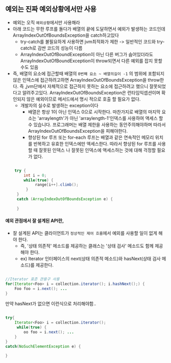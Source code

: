## 예외는 진짜 예외상황에서만 사용

- 예외는 오직 `예외상황`에서만 사용해라
- 아래 코드는 무한 루프를 돌다가 배열의 끝에 도달하면서 예외가 발생하는 코드인데 ArrayIndexOutOfBoundsException을 catch하고있다
	- try-catch를 불필요하게 사용하면 jvm최적화가 제한 -> 일반적인 코드와 try-catch로 감싼 코드의 성능이 다름
	- ArrayIndexOutOfBoundException이 아닌 다른 버그가 숨어있더라도 ArrayIndexOutOfBoundException이 throw되면서 다른 예외를 잡지 못할수도 있음
- 즉, 배열의 요소에 접근할때 배열의 `0번째 요소 ~ 배열의길이 -1` 의 범위에 포함되지 않은 인덱스에 접근하려고하면 ArrayIndexOutOfBoundsException을 throw한다. 즉 ,jvm단에서 자체적으로 접근하지 못하는 요소에 접근하려고 했으니 잘못되었다고 알려주고있다. ArrayIndexOutOfBoundsException은 런타임익셉션이며 확인되지 않은 예외이므로 메서드에서 명시 적으로 호출 할 필요가 없다.
	- 개발자의 실수로 발생하는 exception이다
		- 배열은 항상 1이 아닌 인덱스 0으로 시작한다. 마찬가지로 배열의 마지막 요소는 'arraylength'가 아닌 'arraylength-1'인덱스를 사용하여 액세스 할 수 있습니다. 프로그래머는 배열 제한을 사용하는 동안주의해야하며 따라서 ArrayIndexOutOfBoundsException을 피해야한다.
		- 향상된 for 루프 또는 for-each 루프는 배열과 같은 연속적인 메모리 위치를 반복하고 유효한 인덱스에만 액세스한다. 따라서 향상된 for 루프를 사용할 때 잘못된 인덱스 나 잘못된 인덱스에 액세스하는 것에 대해 걱정할 필요가 없다.


```java

	try { 
		int i = 0; 
		while(true) { 
			 range[i++].climb(); 
		 } 
	 } 
	 catch (ArrayIndexOutOfBoundsException e) { 
	 
	 }

```




#### **예외 관점에서 잘 설계된 API란,**

- 잘 설계된 API는 클라이언트가 `정상적인 제어 흐름`에서 예외를 사용할 일이 없게 해야 한다.
	- 즉, '상태 의존적' 메소드를 제공하는 클래스는 '상태 검사' 메소드도 함께 제공해야 한다.
	- ex) Iterator 인터페이스의 next(상태 의존적 메소드)와 hasNext(상태 검사 메소드)를 제공한다.


```java

//Iterator 표준 관용구 사용 
for(Iterator<Foo> i = collection.iterator(); i.hashNext();) { 
	Foo foo = i.next(); ... 
}

```

만약 hasNext가 없으면 이런식으로 처리해야함..
```java

try{ 
	Iterator<Foo> i = collection.iterator();
	 while(true) { 
		oo foo = i.next(); ... 
	} 
} 
catch(NoSuchElementException e) { 

}

```
